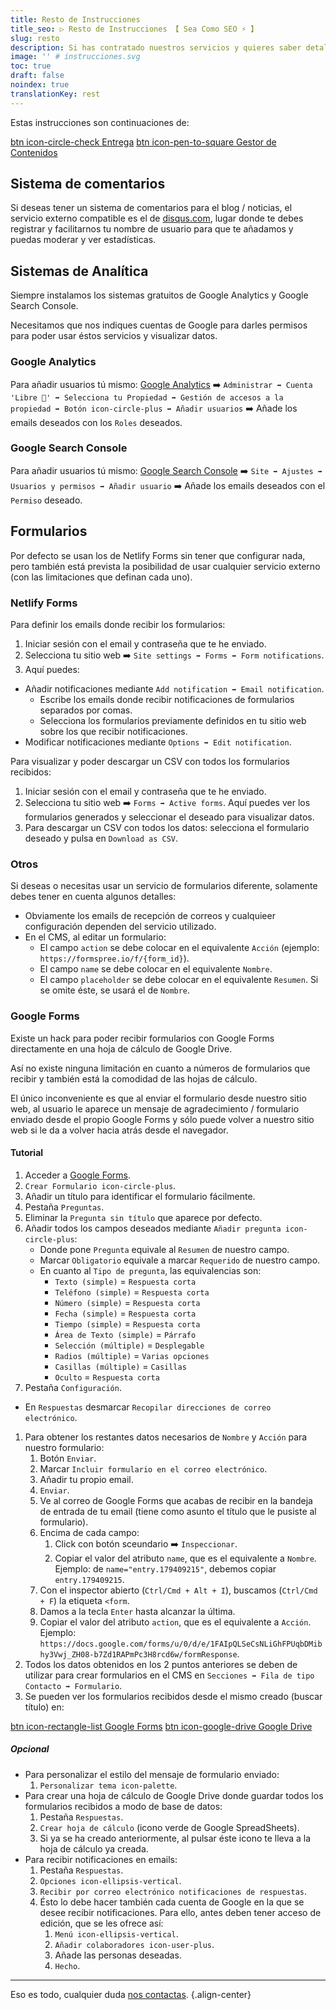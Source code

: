 ```yaml
---
title: Resto de Instrucciones
title_seo: ▷ Resto de Instrucciones 【 Sea Como SEO ⚡️ 】
slug: resto
description: Si has contratado nuestros servicios y quieres saber detalles más profundos, te interesa ésta página 😉
image: '' # instrucciones.svg
toc: true
draft: false
noindex: true
translationKey: rest
---
```


Estas instrucciones son continuaciones de:

[btn icon-circle-check Entrega](/entrega/)
[btn icon-pen-to-square Gestor de Contenidos](/cms/)


## Sistema de comentarios

Si deseas tener un sistema de comentarios para el blog / noticias, el servicio externo compatible es el de [disqus.com](https://disqus.com/), lugar donde te debes registrar y facilitarnos tu nombre de usuario para que te añadamos y puedas moderar y ver estadísticas.


## Sistemas de Analítica

Siempre instalamos los sistemas gratuitos de Google Analytics y Google Search Console.

Necesitamos que nos indiques cuentas de Google para darles permisos para poder usar éstos servicios y visualizar datos.


### Google Analytics

Para añadir usuarios tú mismo: [Google Analytics](https://analytics.google.com/) ➡️ `Administrar ➡️ Cuenta 'Libre 🗽' ➡️ Selecciona tu Propiedad ➡️ Gestión de accesos a la propiedad ➡️ Botón icon-circle-plus ➡️ Añadir usuarios` ➡️ Añade los emails deseados con los `Roles` deseados.


### Google Search Console

Para añadir usuarios tú mismo: [Google Search Console](https://search.google.com/search-console) ➡️ `Site ➡️ Ajustes ➡️ Usuarios y permisos ➡️ Añadir usuario` ➡️ Añade los emails deseados con el `Permiso` deseado.


## Formularios

Por defecto se usan los de Netlify Forms sin tener que configurar nada, pero también está prevista la posibilidad de usar cualquier servicio externo (con las limitaciones que definan cada uno).


### Netlify Forms

Para definir los emails donde recibir los formularios:

1. Iniciar sesión con el email y contraseña que te he enviado.
2. Selecciona tu sitio web ➡️ `Site settings ➡️ Forms ➡️ Form notifications`.
3. Aquí puedes:
  - Añadir notificaciones mediante `Add notification ➡️ Email notification`.
    - Escribe los emails donde recibir notificaciones de formularios separados por comas.
    - Selecciona los formularios previamente definidos en tu sitio web sobre los que recibir notificaciones.
  - Modificar notificaciones mediante `Options ➡️ Edit notification`.

Para visualizar y poder descargar un CSV con todos los formularios recibidos:

1. Iniciar sesión con el email y contraseña que te he enviado.
2. Selecciona tu sitio web ➡️ `Forms ➡️ Active forms`. Aquí puedes ver los formularios generados y seleccionar el deseado para visualizar datos.
3. Para descargar un CSV con todos los datos: selecciona el formulario deseado y pulsa en `Download as CSV`.


### Otros

Si deseas o necesitas usar un servicio de formularios diferente, solamente debes tener en cuenta algunos detalles:

- Obviamente los emails de recepción de correos y cualquieer configuración dependen del servicio utilizado.
- En el CMS, al editar un formulario:
  - El campo `action` se debe colocar en el equivalente `Acción` (ejemplo: `https://formspree.io/f/{form_id}`).
  - El campo `name` se debe colocar en el equivalente `Nombre`.
  - El campo `placeholder` se debe colocar en el equivalente `Resumen`. Si se omite éste, se usará el de `Nombre`.


### Google Forms

Existe un hack para poder recibir formularios con Google Forms directamente en una hoja de cálculo de Google Drive.

Así no existe ninguna limitación en cuanto a números de formularios que recibir y también está la comodidad de las hojas de cálculo.

El único inconveniente es que al enviar el formulario desde nuestro sitio web, al usuario le aparece un mensaje de agradecimiento / formulario enviado desde el propio Google Forms y sólo puede volver a nuestro sitio web si le da a volver hacia atrás desde el navegador.

#### Tutorial

1. Acceder a [Google Forms](https://docs.google.com/forms/).
1. `Crear Formulario icon-circle-plus`.
1. Añadir un título para identificar el formulario fácilmente.
1. Pestaña `Preguntas`.
1. Eliminar la `Pregunta sin título` que aparece por defecto.
1. Añadir todos los campos deseados mediante `Añadir pregunta icon-circle-plus`:
    - Donde pone `Pregunta` equivale al `Resumen` de nuestro campo.
    - Marcar `Obligatorio` equivale a marcar `Requerido` de nuestro campo.
    - En cuanto al `Tipo de pregunta`, las equivalencias son:
      - `Texto (simple)` = `Respuesta corta`
      - `Teléfono (simple)` = `Respuesta corta`
      - `Número (simple)` = `Respuesta corta`
      - `Fecha (simple)` = `Respuesta corta`
      - `Tiempo (simple)` = `Respuesta corta`
      - `Área de Texto (simple)` = `Párrafo`
      - `Selección (múltiple)` = `Desplegable`
      - `Radios (múltiple)` = `Varias opciones`
      - `Casillas (múltiple)` = `Casillas`
      - `Oculto` = `Respuesta corta`
1. Pestaña `Configuración`.
  - En `Respuestas` desmarcar `Recopilar direcciones de correo electrónico`.
1. Para obtener los restantes datos necesarios de `Nombre` y `Acción` para nuestro formulario:
    1. Botón `Enviar`.
    1. Marcar `Incluir formulario en el correo electrónico`.
    1. Añadir tu propio email.
    1. `Enviar`.
    1. Ve al correo de Google Forms que acabas de recibir en la bandeja de entrada de tu email (tiene como asunto el título que le pusiste al formulario).
    1. Encima de cada campo:
        1. Click con botón sceundario ➡️ `Inspeccionar`.
        1. Copiar el valor del atributo `name`, que es el equivalente a `Nombre`. Ejemplo: de `name="entry.179409215"`, debemos copiar `entry.179409215`.
    1. Con el inspector abierto (`Ctrl/Cmd + Alt + I`), buscamos (`Ctrl/Cmd + F`) la etiqueta `<form`.
    1. Damos a la tecla `Enter` hasta alcanzar la última.
    1. Copiar el valor del atributo `action`, que es el equivalente a `Acción`. Ejemplo: `https://docs.google.com/forms/u/0/d/e/1FAIpQLSeCsNLiGhFPUqbDMibhy3Vwj_ZH08-b7Zd1RAPmPc3H8rcd6w/formResponse`.
1. Todos los datos obtenidos en los 2 puntos anteriores se deben de utilizar para crear formularios en el CMS en `Secciones ➡️ Fila de tipo Contacto ➡️ Formulario`.
1. Se pueden ver los formularios recibidos desde el mismo creado (buscar título) en:

[btn icon-rectangle-list Google Forms](https://docs.google.com/forms/)
[btn icon-google-drive Google Drive](https://drive.google.com/)

##### Opcional

- Para personalizar el estilo del mensaje de formulario enviado:
  1. `Personalizar tema icon-palette`.
- Para crear una hoja de cálculo de Google Drive donde guardar todos los formularios recibidos a modo de base de datos:
  1. Pestaña `Respuestas`.
  1. `Crear hoja de cálculo` (icono verde de Google SpreadSheets).
  1. Si ya se ha creado anteriormente, al pulsar éste icono te lleva a la hoja de cálculo ya creada.
- Para recibir notificaciones en emails:
  1. Pestaña `Respuestas`.
  1. `Opciones icon-ellipsis-vertical`.
  1. `Recibir por correo electrónico notificaciones de respuestas`.
  1. Ésto lo debe hacer también cada cuenta de Google en la que se desee recibir notificaciones. Para ello, antes deben tener acceso de edición, que se les ofrece así:
      1. `Menú icon-ellipsis-vertical`.
      1. `Añadir colaboradores icon-user-plus`.
      1. Añade las personas deseadas.
      1. `Hecho`.

---

Eso es todo, cualquier duda [nos contactas](/#contacto).
{.align-center}
